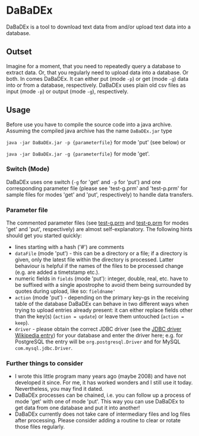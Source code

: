 # DaBaDEx

DaBaDEx is a tool to download text data from and/or upload text data into a database.

## Outset

Imagine for a moment, that you need to repeatedly query a database to extract data. Or, that you regularly need to upload data into a database. Or both. In comes DaBaDEx. It can either put (mode `-p`) or get (mode `-g`) data into or from a database, respectively. DaBaDEx uses plain old csv files as input (mode `-p`) or output (mode `-g`), respectively.

## Usage

Before use you have to compile the source code into a java archive. Assuming the compiled java archive has the name `DaBaDEx.jar` type

`java -jar DaBaDEx.jar -p {parameterfile}` for mode 'put' (see below) or

`java -jar DaBaDEx.jar -g {parameterfile}` for mode 'get'.

### Switch (Mode)

DaBaDEx uses one switch (`-g` for 'get' and `-p` for 'put') and one corresponding parameter file (please see 'test-g.prm' and 'test-p.prm' for sample files for modes 'get' and 'put', respectively) to handle data transfers. 

### Parameter file

The commented parameter files (see [test-g.prm](parameters/test-g.prm) and [test-p.prm](parameters/test-p.prm) for modes 'get' and 'put', respectively) are almost self-explanatory. The following hints should get you started quickly:

  * lines starting with a hash ('#') are comments
  * `dataFile` (mode 'put') - this can be a directory or a file; if a directory is given, only the latest file within the directory is processed. Latter behaviour is helpful if the names of the files to be processed change (e.g. are added a timetstamp etc.).
  * numeric fields in `fields` (mode 'put'): integer, double, real, etc. have to be suffixed with a single apostrophe to avoid them being surrounded by quotes during upload, like so: `fieldname'`
  * `action` (mode 'put') - depending on the primary key-gs in the receiving table of the database DaBaDEx can behave in two different ways when trying to upload entries already present: it can either replace fields other than the key(s) (`action = update`) or leave them untouched (`action = keep`).
  * `driver` - please obtain the correct JDBC driver (see the [JDBC driver Wikipedia entry](https://en.wikipedia.org/wiki/JDBC_driver)) for your database and enter the driver here; e.g. for PostgreSQL the entry will be `org.postgresql.Driver` and for MySQL `com.mysql.jdbc.Driver`.  
  
### Further things to consider

  * I wrote this little program many years ago (maybe 2008) and have not developed it since. For me, it has worked wonders and I still use it today. Nevertheless, you may find it dated.
  * DaBaDEx processes can be chained, i.e. you can follow up a process of mode 'get' with one of mode 'put'. This way you can use DaBaDEx to get data from one database and put it into another!
  * DaBaDEx currently does not take care of intermediary files and log files after processing. Please consider adding a routine to clear or rotate those files regularly.
